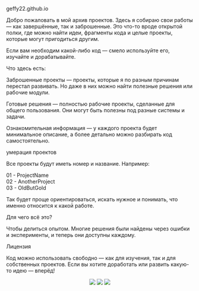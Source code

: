 geffy22.github.io

Добро пожаловать в мой архив проектов.
Здесь я собираю свои работы — как завершённые, так и заброшенные. Это что-то вроде открытой полки, где можно найти идеи, фрагменты кода и целые проекты, которые могут пригодиться другим.

Если вам необходим какой-либо код — смело используйте его, изучайте и дорабатывайте.

Что здесь есть:

Заброшенные проекты — проекты, которые я по разным причинам перестал развивать. Но даже в них можно найти полезные решения или рабочие модули.

Готовые решения — полностью рабочие проекты, сделанные для общего пользования. Они могут быть полезны под разные системы и задачи.

Ознакомительная информация — у каждого проекта будет минимальное описание, а более детально можно разбирать код самостоятельно.

умерация проектов

Все проекты будут иметь номер и название.
Например:

01 - ProjectName  
02 - AnotherProject  
03 - OldButGold  


Так будет проще ориентироваться, искать нужное и понимать, что именно относится к какой работе.

Для чего всё это?

Чтобы делиться опытом. Многие решения были найдены через ошибки и эксперименты, и теперь они доступны каждому.

Лицензия

Код можно использовать свободно — как для изучения, так и для собственных проектов.
Если вы хотите доработать или развить какую-то идею — вперёд!

<p align="center"> <img src="https://img.shields.io/badge/Status-Active-brightgreen?style=for-the-badge" /> <img src="https://img.shields.io/badge/Projects-%E2%9C%A8%2010+-blueviolet?style=for-the-badge" /> <img src="https://img.shields.io/badge/License-Free-important?style=for-the-badge" /> </p>
